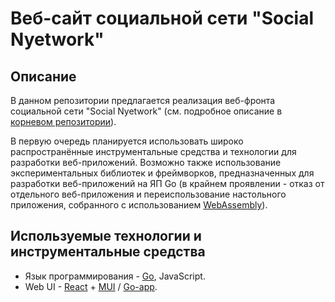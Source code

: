 # Веб-сайт социальной сети "Social Nyetwork"
## Описание

В данном репозитории предлагается реализация веб-фронта социальной сети "Social Nyetwork" (см. подробное описание в [корневом репозитории](https://github.com/pamugk/go-social-nyetwork)).

В первую очередь планируется использовать широко распространённые инструментальные средства и технологии для разработки веб-приложений. Возможно также использование экспериментальных библиотек и фреймворков, предназначенных для разработки веб-приложений на ЯП Go (в крайнем проявлении - отказ от отдельного веб-приложения и переиспользование настольного приложения, собранного с использованием [WebAssembly](https://webassembly.org/)).

## Используемые технологии и инструментальные средства
* Язык программирования - [Go](https://go.dev/), JavaScript.
* Web UI - [React](https://reactjs.org/) + [MUI](https://mui.com/) / [Go-app](https://github.com/maxence-charriere/go-app).
